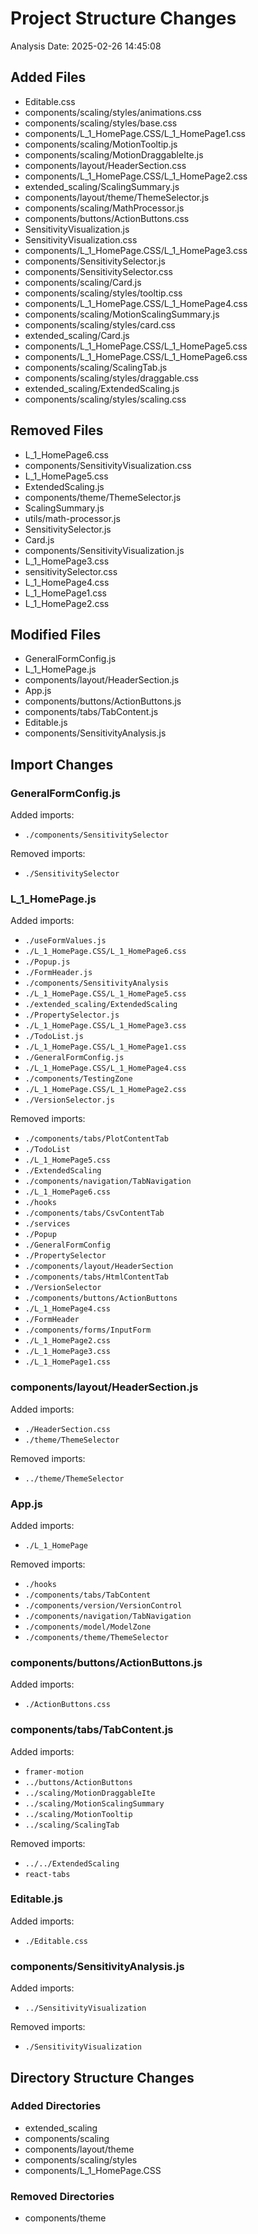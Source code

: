 # Project Structure Changes

Analysis Date: 2025-02-26 14:45:08

## Added Files

- Editable.css
- components/scaling/styles/animations.css
- components/scaling/styles/base.css
- components/L_1_HomePage.CSS/L_1_HomePage1.css
- components/scaling/MotionTooltip.js
- components/scaling/MotionDraggableIte.js
- components/layout/HeaderSection.css
- components/L_1_HomePage.CSS/L_1_HomePage2.css
- extended_scaling/ScalingSummary.js
- components/layout/theme/ThemeSelector.js
- components/scaling/MathProcessor.js
- components/buttons/ActionButtons.css
- SensitivityVisualization.js
- SensitivityVisualization.css
- components/L_1_HomePage.CSS/L_1_HomePage3.css
- components/SensitivitySelector.js
- components/SensitivitySelector.css
- components/scaling/Card.js
- components/scaling/styles/tooltip.css
- components/L_1_HomePage.CSS/L_1_HomePage4.css
- components/scaling/MotionScalingSummary.js
- components/scaling/styles/card.css
- extended_scaling/Card.js
- components/L_1_HomePage.CSS/L_1_HomePage5.css
- components/L_1_HomePage.CSS/L_1_HomePage6.css
- components/scaling/ScalingTab.js
- components/scaling/styles/draggable.css
- extended_scaling/ExtendedScaling.js
- components/scaling/styles/scaling.css

## Removed Files

- L_1_HomePage6.css
- components/SensitivityVisualization.css
- L_1_HomePage5.css
- ExtendedScaling.js
- components/theme/ThemeSelector.js
- ScalingSummary.js
- utils/math-processor.js
- SensitivitySelector.js
- Card.js
- components/SensitivityVisualization.js
- L_1_HomePage3.css
- sensitivitySelector.css
- L_1_HomePage4.css
- L_1_HomePage1.css
- L_1_HomePage2.css

## Modified Files

- GeneralFormConfig.js
- L_1_HomePage.js
- components/layout/HeaderSection.js
- App.js
- components/buttons/ActionButtons.js
- components/tabs/TabContent.js
- Editable.js
- components/SensitivityAnalysis.js

## Import Changes

### GeneralFormConfig.js

Added imports:
- `./components/SensitivitySelector`

Removed imports:
- `./SensitivitySelector`

### L_1_HomePage.js

Added imports:
- `./useFormValues.js`
- `./L_1_HomePage.CSS/L_1_HomePage6.css`
- `./Popup.js`
- `./FormHeader.js`
- `./components/SensitivityAnalysis`
- `./L_1_HomePage.CSS/L_1_HomePage5.css`
- `./extended_scaling/ExtendedScaling`
- `./PropertySelector.js`
- `./L_1_HomePage.CSS/L_1_HomePage3.css`
- `./TodoList.js`
- `./L_1_HomePage.CSS/L_1_HomePage1.css`
- `./GeneralFormConfig.js`
- `./L_1_HomePage.CSS/L_1_HomePage4.css`
- `./components/TestingZone`
- `./L_1_HomePage.CSS/L_1_HomePage2.css`
- `./VersionSelector.js`

Removed imports:
- `./components/tabs/PlotContentTab`
- `./TodoList`
- `./L_1_HomePage5.css`
- `./ExtendedScaling`
- `./components/navigation/TabNavigation`
- `./L_1_HomePage6.css`
- `./hooks`
- `./components/tabs/CsvContentTab`
- `./services`
- `./Popup`
- `./GeneralFormConfig`
- `./PropertySelector`
- `./components/layout/HeaderSection`
- `./components/tabs/HtmlContentTab`
- `./VersionSelector`
- `./components/buttons/ActionButtons`
- `./L_1_HomePage4.css`
- `./FormHeader`
- `./components/forms/InputForm`
- `./L_1_HomePage2.css`
- `./L_1_HomePage3.css`
- `./L_1_HomePage1.css`

### components/layout/HeaderSection.js

Added imports:
- `./HeaderSection.css`
- `./theme/ThemeSelector`

Removed imports:
- `../theme/ThemeSelector`

### App.js

Added imports:
- `./L_1_HomePage`

Removed imports:
- `./hooks`
- `./components/tabs/TabContent`
- `./components/version/VersionControl`
- `./components/navigation/TabNavigation`
- `./components/model/ModelZone`
- `./components/theme/ThemeSelector`

### components/buttons/ActionButtons.js

Added imports:
- `./ActionButtons.css`

### components/tabs/TabContent.js

Added imports:
- `framer-motion`
- `../buttons/ActionButtons`
- `../scaling/MotionDraggableIte`
- `../scaling/MotionScalingSummary`
- `../scaling/MotionTooltip`
- `../scaling/ScalingTab`

Removed imports:
- `../../ExtendedScaling`
- `react-tabs`

### Editable.js

Added imports:
- `./Editable.css`

### components/SensitivityAnalysis.js

Added imports:
- `../SensitivityVisualization`

Removed imports:
- `./SensitivityVisualization`

## Directory Structure Changes

### Added Directories

- extended_scaling
- components/scaling
- components/layout/theme
- components/scaling/styles
- components/L_1_HomePage.CSS

### Removed Directories

- components/theme


